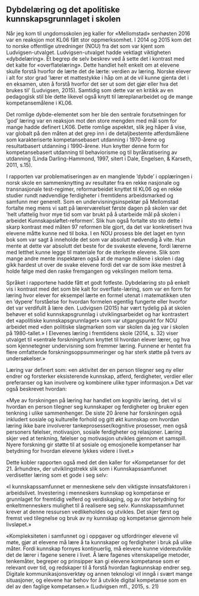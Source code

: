 
## Dybdelæring og det apolitiske kunnskapsgrunnlaget i skolen

Når jeg kom til ungdomsskolen jeg kaller for «Mellomstad» senhøsten 2016 var en reaksjon mot KL06 fått stor oppmerksomhet. I 2014 og 2015 kom det to norske offentlige utredninger (NOU) fra det som var kjent som Ludvigsen-utvalget. Ludvigsen-utvalget hadde vektlagt viktigheten «dybdelæring». Et begrep de selv beskrev ved å sette det i kontrast med det kalte for «overflatelæring». Dette handlet helt enkelt om at elevene skulle forstå hvorfor de lærte det de lærte: verdien av læring. Norske elever i alt for stor grad ’lærer et mattestykke i håp om at de vil kunne gjenta det i en eksamen, uten å forstå hvorfor det ser ut som det gjør eller hva det brukes til’ (Ludvigsen, 2015). Samtidig som dette var en kritikk av en pedagogisk stil ble dette likevel også knytt til læreplanarbeidet og de mange kompetansemålene i KL06.



Det romlige dybde-elementet som her ble den sentrale forutsetningen for ’god’ læring var en reaksjon mot den store mengden med mål som for mange hadde definert LK06. Dette romlige aspektet, slik jeg håper å vise, var globalt på den måten at det grep inn i de detaljbestemte atferdsmålene som karakteriserte kompetansebasert utdanning i 1970-årene og resultatbasert utdanning i 1990-årene. Hun knytter denne form for kompetansebasert utdanning til behaviorisme og til byråkratisering av utdanning (Linda Darling-Hammond, 1997, sitert i Dale, Engelsen, & Karseth, 2011, s.15).



I rapporten var problematiseringen av en manglende ’dybde’ i opplæringen i norsk skole en sammenknytting av resultater fra en rekke nasjonale og transnasjonale test-regimer, reformarbeidet knyttet til KL06 og en rekke studier rundt nødvendige ferdigheter i fremtidens arbeidsmarked og samfunn mer generelt. Som en undervisningsinspektør på Mellomstad fortalte meg mens vi satt på lærerværelset første dagen på skolen var det ’helt ufattelig hvor mye tid som var brukt på å utarbeide mål på skolen i arbeidet Kunnskapsløftet-reformen’. Slik hun også fortalte sto sto dette i skarp kontrast med måten 97 reformen ble gjort, da det var konkretisert hva elevene måtte kunne ned til boka. I en NOU prosess ble det laget en tynn bok som var sagt å inneholde det som var absolutt nødvendig å vite. Hun mente at dette var absolutt det beste for de svakeste elevene, fordi lærerne med letthet kunne legge til materiale for de sterkeste elevene. Slik som mange andre mente inspektøren også at de mange målene i skolen i dag gikk hardest ut over de svake elevene fordi det var de som ikke mestret å holde følge med den raske fremgangen og vekslingen mellom tema.

Språket i rapportene hadde fått et godt fotfeste. Dybdelæring sto på enkelt vis i kontrast med det som ble kalt for overflate-læring, som var en form for læring hvor elever for eksempel lærte en formel utenat i matematikken uten en ’dypere’ forståelse for hvordan formelen egentlig fungerte eller hvorfor det var verdifullt å lære den. Ludvigsen (2015) har vært tydelig på at skolen behøver et solid kunnskapsgrunnlag i utviklingsarbeidet og har kontrastert det «apolitiske kunnskapsgrunnlaget» som var utgangspunkt for NOU arbeidet med «den politiske slagmarken som var skolen da jeg var i skolen på 1980-tallet.» I Elevenes læring i fremtidens skole (2014, s. 32) viser utvalget til «sentrale forskningsfunn knyttet til hvordan elever lærer, og hva som kjennetegner undervisning som fremmer læring. Funnene er hentet fra flere omfattende forskningsoppsummeringer og har sterk støtte på tvers av undersøkelser.»

Læring var definert som: «en aktivitet der en person tilegner seg ny eller endrer og forsterker eksisterende kunnskap, atferd, ferdigheter, verdier eller preferanser og kan involvere og kombinere ulike typer informasjon.» Det var også beskrevet hvordan:

«Mye av forskningen på læring har handlet om kognitiv læring, det vil si hvordan en person tilegner seg kunnskaper og ferdigheter og bruker egen tenkning i ulike sammenhenger. De siste 20 årene har forskningen også inkludert sosiale og kulturelle forhold og gitt økt kunnskap om hvordan læring ikke bare involverer tankeprosesser/kognitive prosesser, men også personers følelser, motivasjon, sosiale ferdigheter og relasjoner. Læring skjer ved at tenkning, følelser og motivasjon utvikles gjennom et samspill. Nyere forskning gir støtte til at sosiale og emosjonelle kompetanser har betydning for hvordan elevene lykkes videre i livet.»

Dette kobler rapporten også med det den kaller for «Kompetanser for det 21. århundre», der utviklingstrekk slik som i Kunnskapssamfunnet verdisetter læring som et gode i seg selv:

«I kunnskapssamfunnet er menneskene selv den viktigste innsatsfaktoren i arbeidslivet. Investering i menneskers kunnskap og kompetanse er grunnlaget for fremtidig velferd og verdiskaping, og av stor betydning for enkeltmenneskers mulighet til å realisere seg selv. Kunnskapssamfunnet krever at denne ressursen vedlikeholdes og utvikles. Det skjer først og fremst ved tilegnelse og bruk av ny kunnskap og kompetanse gjennom hele livsløpet.»

«Kompleksiteten i samfunnet og i oppgaver og utfordringer elevene vil møte, gjør at elevene må lære å ta kunnskaper og ferdigheter i bruk på ulike måter. Fordi kunnskap fornyes kontinuerlig, må elevene kunne videreutvikle det de lærer i fagene senere i livet. Å lære fagenes vitenskapelige metoder, tenkemåter, begreper og prinsipper kan gi elevene kompetanse som er relevant over tid, og redskaper til å forstå hvordan fagkunnskap endrer seg. Digitale kommunikasjonsverktøy og annen teknologi vil inngå i svært mange situasjoner, og elevene har behov for å utvikle digital kompetanse som en del av den faglige kompetansen.» (Ludvigsen mfl., 2015, s. 21)
